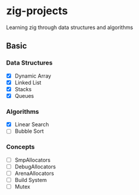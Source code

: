 # zig-projects

Learning zig through data structures and algorithms

## Basic

### Data Structures

- [x] Dynamic Array
- [x] Linked List
- [x] Stacks
- [x] Queues

### Algorithms

- [x] Linear Search
- [ ] Bubble Sort

### Concepts

- [ ] SmpAllocators
- [ ] DebugAllocators
- [ ] ArenaAllocators
- [ ] Build System
- [ ] Mutex
